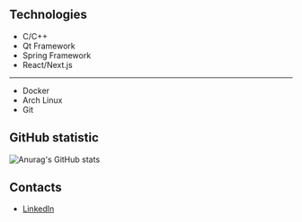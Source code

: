 ## Technologies
- C/C++
- Qt Framework
- Spring Framework
- React/Next.js
---------------
- Docker
- Arch Linux
- Git

## GitHub statistic

![Anurag's GitHub stats](https://github-readme-stats.vercel.app/api?username=tkmrqq&show_icons=true&theme=radical)

## Contacts

- [LinkedIn](https://www.linkedin.com/in/vladislav-lazakovich-8029b2293/)
